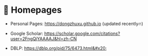 # 📎 Homepages

* Personal Pages: https://dongzhuxu.github.io (updated recently🔥)

* Google Scholar: ‪https://scholar.google.com/citations?user=2FngQjYAAAAJ&hl=zh-CN

* DBLP: https://dblp.org/pid/75/6473.html&#x20;

